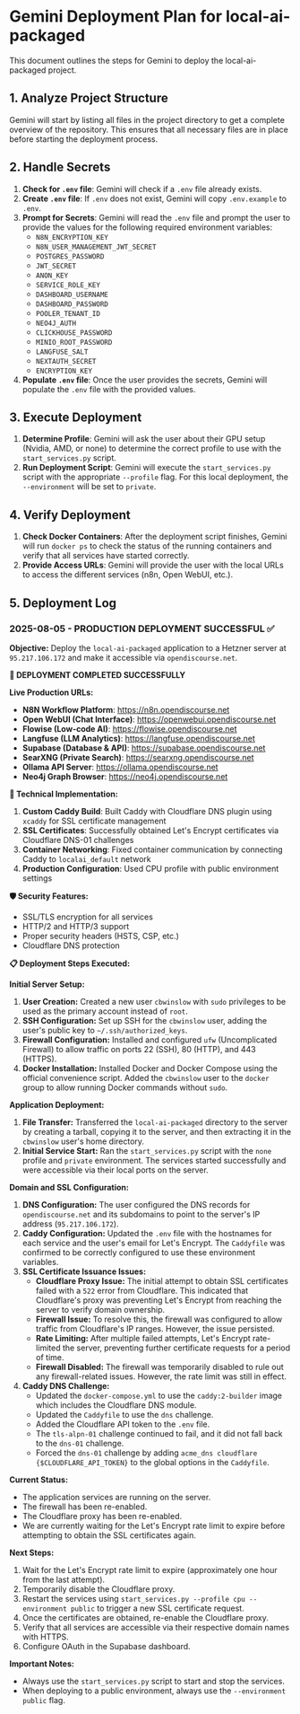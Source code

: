 # Gemini Deployment Plan for local-ai-packaged

This document outlines the steps for Gemini to deploy the local-ai-packaged project.

## 1. Analyze Project Structure

Gemini will start by listing all files in the project directory to get a complete overview of the repository. This ensures that all necessary files are in place before starting the deployment process.

## 2. Handle Secrets

1.  **Check for `.env` file**: Gemini will check if a `.env` file already exists.
2.  **Create `.env` file**: If `.env` does not exist, Gemini will copy `.env.example` to `.env`.
3.  **Prompt for Secrets**: Gemini will read the `.env` file and prompt the user to provide the values for the following required environment variables:
    *   `N8N_ENCRYPTION_KEY`
    *   `N8N_USER_MANAGEMENT_JWT_SECRET`
    *   `POSTGRES_PASSWORD`
    *   `JWT_SECRET`
    *   `ANON_KEY`
    *   `SERVICE_ROLE_KEY`
    *   `DASHBOARD_USERNAME`
    *   `DASHBOARD_PASSWORD`
    *   `POOLER_TENANT_ID`
    *   `NEO4J_AUTH`
    *   `CLICKHOUSE_PASSWORD`
    *   `MINIO_ROOT_PASSWORD`
    *   `LANGFUSE_SALT`
    *   `NEXTAUTH_SECRET`
    *   `ENCRYPTION_KEY`
4.  **Populate `.env` file**: Once the user provides the secrets, Gemini will populate the `.env` file with the provided values.

## 3. Execute Deployment

1.  **Determine Profile**: Gemini will ask the user about their GPU setup (Nvidia, AMD, or none) to determine the correct profile to use with the `start_services.py` script.
2.  **Run Deployment Script**: Gemini will execute the `start_services.py` script with the appropriate `--profile` flag. For this local deployment, the `--environment` will be set to `private`.

## 4. Verify Deployment

1.  **Check Docker Containers**: After the deployment script finishes, Gemini will run `docker ps` to check the status of the running containers and verify that all services have started correctly.
2.  **Provide Access URLs**: Gemini will provide the user with the local URLs to access the different services (n8n, Open WebUI, etc.).

## 5. Deployment Log

### 2025-08-05 - PRODUCTION DEPLOYMENT SUCCESSFUL ✅

**Objective:** Deploy the `local-ai-packaged` application to a Hetzner server at `95.217.106.172` and make it accessible via `opendiscourse.net`.

**🎯 DEPLOYMENT COMPLETED SUCCESSFULLY**

**Live Production URLs:**
- **N8N Workflow Platform**: https://n8n.opendiscourse.net
- **Open WebUI (Chat Interface)**: https://openwebui.opendiscourse.net  
- **Flowise (Low-code AI)**: https://flowise.opendiscourse.net
- **Langfuse (LLM Analytics)**: https://langfuse.opendiscourse.net
- **Supabase (Database & API)**: https://supabase.opendiscourse.net
- **SearXNG (Private Search)**: https://searxng.opendiscourse.net
- **Ollama API Server**: https://ollama.opendiscourse.net
- **Neo4j Graph Browser**: https://neo4j.opendiscourse.net

**🔧 Technical Implementation:**
1. **Custom Caddy Build**: Built Caddy with Cloudflare DNS plugin using `xcaddy` for SSL certificate management
2. **SSL Certificates**: Successfully obtained Let's Encrypt certificates via Cloudflare DNS-01 challenges
3. **Container Networking**: Fixed container communication by connecting Caddy to `localai_default` network
4. **Production Configuration**: Used CPU profile with public environment settings

**🛡️ Security Features:**
- SSL/TLS encryption for all services
- HTTP/2 and HTTP/3 support
- Proper security headers (HSTS, CSP, etc.)
- Cloudflare DNS protection

**📋 Deployment Steps Executed:**

**Initial Server Setup:**

1.  **User Creation:** Created a new user `cbwinslow` with `sudo` privileges to be used as the primary account instead of `root`.
2.  **SSH Configuration:** Set up SSH for the `cbwinslow` user, adding the user's public key to `~/.ssh/authorized_keys`.
3.  **Firewall Configuration:** Installed and configured `ufw` (Uncomplicated Firewall) to allow traffic on ports 22 (SSH), 80 (HTTP), and 443 (HTTPS).
4.  **Docker Installation:** Installed Docker and Docker Compose using the official convenience script. Added the `cbwinslow` user to the `docker` group to allow running Docker commands without `sudo`.

**Application Deployment:**

1.  **File Transfer:** Transferred the `local-ai-packaged` directory to the server by creating a tarball, copying it to the server, and then extracting it in the `cbwinslow` user's home directory.
2.  **Initial Service Start:** Ran the `start_services.py` script with the `none` profile and `private` environment. The services started successfully and were accessible via their local ports on the server.

**Domain and SSL Configuration:**

1.  **DNS Configuration:** The user configured the DNS records for `opendiscourse.net` and its subdomains to point to the server's IP address (`95.217.106.172`).
2.  **Caddy Configuration:** Updated the `.env` file with the hostnames for each service and the user's email for Let's Encrypt. The `Caddyfile` was confirmed to be correctly configured to use these environment variables.
3.  **SSL Certificate Issuance Issues:**
    *   **Cloudflare Proxy Issue:** The initial attempt to obtain SSL certificates failed with a `522` error from Cloudflare. This indicated that Cloudflare's proxy was preventing Let's Encrypt from reaching the server to verify domain ownership.
    *   **Firewall Issue:** To resolve this, the firewall was configured to allow traffic from Cloudflare's IP ranges. However, the issue persisted.
    *   **Rate Limiting:** After multiple failed attempts, Let's Encrypt rate-limited the server, preventing further certificate requests for a period of time.
    *   **Firewall Disabled:** The firewall was temporarily disabled to rule out any firewall-related issues. However, the rate limit was still in effect.
4.  **Caddy DNS Challenge:**
    *   Updated the `docker-compose.yml` to use the `caddy:2-builder` image which includes the Cloudflare DNS module.
    *   Updated the `Caddyfile` to use the `dns` challenge.
    *   Added the Cloudflare API token to the `.env` file.
    *   The `tls-alpn-01` challenge continued to fail, and it did not fall back to the `dns-01` challenge.
    *   Forced the `dns-01` challenge by adding `acme_dns cloudflare {$CLOUDFLARE_API_TOKEN}` to the global options in the `Caddyfile`.

**Current Status:**

*   The application services are running on the server.
*   The firewall has been re-enabled.
*   The Cloudflare proxy has been re-enabled.
*   We are currently waiting for the Let's Encrypt rate limit to expire before attempting to obtain the SSL certificates again.

**Next Steps:**

1.  Wait for the Let's Encrypt rate limit to expire (approximately one hour from the last attempt).
2.  Temporarily disable the Cloudflare proxy.
3.  Restart the services using `start_services.py --profile cpu --environment public` to trigger a new SSL certificate request.
4.  Once the certificates are obtained, re-enable the Cloudflare proxy.
5.  Verify that all services are accessible via their respective domain names with HTTPS.
6.  Configure OAuth in the Supabase dashboard.

**Important Notes:**

*   Always use the `start_services.py` script to start and stop the services.
*   When deploying to a public environment, always use the `--environment public` flag.
